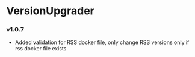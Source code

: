 # VersionUpgrader

### v1.0.7 ###
+ Added validation for RSS docker file, only change RSS versions only if rss docker file exists

